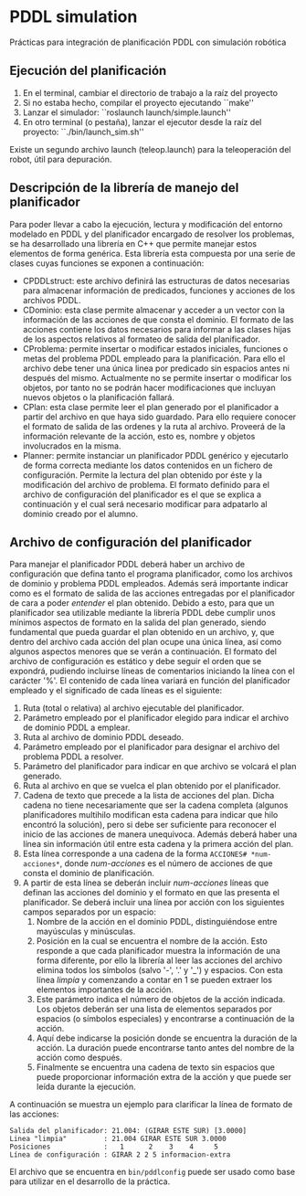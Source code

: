 # PDDL simulation
Prácticas para integración de planificación PDDL con simulación robótica

## Ejecución del planificación
1. En el terminal, cambiar el directorio de trabajo a la raíz del proyecto
2. Si no estaba hecho, compilar el proyecto ejecutando ``make''
3. Lanzar el simulador: ``roslaunch launch/simple.launch''
4. En otro terminal (o pestaña), lanzar el ejecutor desde la raíz del proyecto: ``./bin/launch_sim.sh''

Existe un segundo archivo launch (teleop.launch) para la teleoperación del robot, útil para depuración.

## Descripción de la librería de manejo del planificador

Para poder llevar a cabo la ejecución, lectura y modificación del entorno modelado en PDDL y del planificador encargado de resolver los problemas, se ha desarrollado una librería en C++ que permite manejar estos elementos de forma genérica. Esta librería esta compuesta por una seríe de clases cuyas funciones se exponen a continuación:
* CPDDLstruct: este archivo definirá las estructuras de datos necesarias para almacenar información de predicados, funciones y acciones de los archivos PDDL.
* CDominio: esta clase permite almacenar y acceder a un vector con la información de las acciones de que consta el dominio. El formato de las acciones contiene los datos necesarios para informar a las clases hijas de los aspectos relativos al formateo de salida del planificador.
* CProblema: permite insertar o modificar estados iniciales, funciones o metas del problema PDDL empleado para la planificación. Para ello el archivo debe tener una única linea por predicado sin espacios antes ni después del mismo. Actualmente no se permite insertar o modificar los objetos, por tanto no se podrán hacer modificaciones que incluyan nuevos objetos o la planificación fallará.
* CPlan: esta clase permite leer el plan generado por el planificador a partir del archivo en que haya sido guardado. Para ello requiere conocer el formato de salida de las ordenes y la ruta al archivo. Proveerá de la información relevante de la acción, esto es, nombre y objetos involucrados en la misma.
* Planner: permite instanciar un planificador PDDL genérico y ejecutarlo de forma correcta mediante los datos contenidos en un fichero de configuración. Permite la lectura del plan obtenido por éste y la modificación del archivo de problema. El formato definido para el archivo de configuración del planificador es el que se explica a continuación y el cual será necesario modificar para adpatarlo al dominio creado por el alumno.


## Archivo de configuración del planificador

Para manejar el planificador PDDL deberá haber un archivo de configuración que defina tanto el programa planificador, como los archivos de dominio y problema PDDL empleados. Además será importante indicar como es el formato de salida de las acciones entregadas por el planificador de cara a poder *entender* el plan obtenido. Debido a esto, para que un planificador sea utilizable mediante la librería PDDL debe cumplir unos mínimos aspectos de formato en la salida del plan generado, siendo fundamental que pueda guardar el plan obtenido en un archivo, y, que dentro del archivo cada acción del plan ocupe una única línea, así como algunos aspectos menores que se verán a continuación. El formato del archivo de configuración es estático y debe seguir el orden que se expondrá, pudiendo incluirse líneas de comentarios iniciando la línea con el carácter '%'. El contenido de cada línea variará en función del planificador empleado y el significado de cada líneas es el siguiente:

1. Ruta (total o relativa) al archivo ejecutable del planificador.
2. Parámetro empleado por el planificador elegido para indicar el archivo de dominio PDDL a emplear.
3. Ruta al archivo de dominio PDDL deseado.
4. Parámetro empleado por el planificador para designar el archivo del problema PDDL a resolver.
5. Parámetro del planificador para indicar en que archivo se volcará el plan generado.
6. Ruta al archivo en que se vuelca el plan obtenido por el planificador.
7. Cadena de texto que precede a la lista de acciones del plan. Dicha cadena no tiene necesariamente que ser la cadena completa (algunos planificadores multihilo modifican esta cadena para indicar que hilo encontró la solución), pero si debe ser suficiente para reconocer el inicio de las acciones de manera unequivoca. Además deberá haber una línea sin información útil entre esta cadena y la primera acción del plan.
8. Esta línea corresponde a una cadena de la forma `ACCIONES# *num-acciones*`, donde *num-acciones* es el número de acciones de que consta el dominio de planificación.
9. A partir de esta línea se deberán incluir *num-acciones* líneas que definan las acciones del dominio y el formato en que las presenta el planificador. Se deberá incluir una línea por acción con los siguientes campos separados por un espacio:
    1. Nombre de la acción en el dominio PDDL, distinguiéndose entre mayúsculas y minúsculas.
    2. Posición en la cual se encuentra el nombre de la acción. Esto responde a que cada planificador muestra la información de una forma diferente, por ello la librería al leer las acciones del archivo elimina todos los símbolos (salvo '-', '.' y '\_') y espacios. Con esta línea *limpia* y comenzando a contar en 1 se pueden extraer los elementos importantes de la acción.  
    3. Este parámetro indica el número de objetos de la acción indicada. Los objetos deberán ser una lista de elementos separados por espacios (o símbolos especiales) y encontrarse a continuación de la acción.
    4. Aquí debe indicarse la posición donde se encuentra la duración de la acción. La duración puede encontrarse tanto antes del nombre de la acción como después.
    5. Finalmente se encuentra una cadena de texto sin espacios que puede proporcionar información extra de la acción y que puede ser leída durante la ejecución.

A continuación se muestra un ejemplo para clarificar la línea de formato de las acciones:

```
Salida del planificador: 21.004: (GIRAR ESTE SUR) [3.0000]
Linea "limpia"         : 21.004 GIRAR ESTE SUR 3.0000
Posiciones             :   1      2    3    4     5
Línea de configuración : GIRAR 2 2 5 informacion-extra
```

El archivo que se encuentra en `bin/pddlconfig` puede ser usado como base para utilizar en el desarrollo de la práctica.
